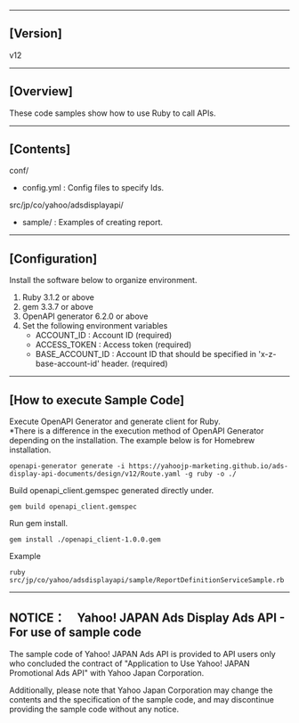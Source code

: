 --------------------------------
[Version]
--------------------------------
v12


--------------------------------
[Overview]
--------------------------------
These code samples show how to use Ruby to call APIs.

--------------------------------
[Contents]
--------------------------------
conf/
  - config.yml          : Config files to specify Ids.

src/jp/co/yahoo/adsdisplayapi/
  - sample/       : Examples of creating report.

--------------------------------
[Configuration]
--------------------------------
Install the software below to organize environment.

1. Ruby 3.1.2 or above
2. gem 3.3.7 or above
3. OpenAPI generator 6.2.0 or above
4. Set the following environment variables
   - ACCOUNT_ID          : Account ID (required)
   - ACCESS_TOKEN        : Access token (required)
   - BASE_ACCOUNT_ID     : Account ID that should be specified in 'x-z-base-account-id' header. (required)

--------------------------------
[How to execute Sample Code]
--------------------------------
Execute OpenAPI Generator and generate client for Ruby.  
*There is a difference in the execution method of OpenAPI Generator depending on the installation. The example below is for Homebrew installation.
```
openapi-generator generate -i https://yahoojp-marketing.github.io/ads-display-api-documents/design/v12/Route.yaml -g ruby -o ./
```

Build openapi_client.gemspec generated directly under.
```
gem build openapi_client.gemspec
```
Run gem install.
```
gem install ./openapi_client-1.0.0.gem
```

Example
```
ruby src/jp/co/yahoo/adsdisplayapi/sample/ReportDefinitionServiceSample.rb 
```

--------------------------------
NOTICE：　Yahoo! JAPAN Ads Display Ads API - For use of sample code
--------------------------------

The sample code of Yahoo! JAPAN Ads API is provided to API users only who concluded the contract of "Application to Use Yahoo! JAPAN Promotional Ads API" with Yahoo Japan Corporation.

Additionally, please note that Yahoo Japan Corporation may change the contents and the specification of the sample code, and may discontinue providing the sample code without any notice.
